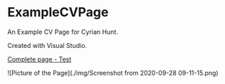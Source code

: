 # ExampleCVPage
An Example CV Page for Cyrian Hunt.

Created with Visual Studio.

[Complete page - Test]()

![Picture of the Page](./img/Screenshot from 2020-09-28 09-11-15.png)
